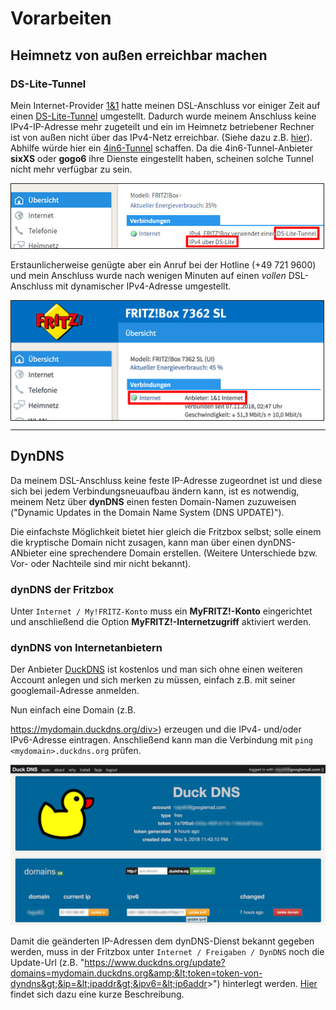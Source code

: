 # Vorarbeiten
## Heimnetz von außen erreichbar machen
### DS-Lite-Tunnel
Mein Internet-Provider [1&amp;1](http://www.1und1.de/) hatte meinen DSL-Anschluss vor einiger Zeit auf einen  [DS-Lite-Tunnel](https://de.wikipedia.org/wiki/IPv6#Dual-Stack_Lite_(DS-Lite)) umgestellt. Dadurch wurde meinem Anschluss keine IPv4-IP-Adresse mehr zugeteilt und ein im Heimnetz betriebener Rechner ist von außen nicht über das IPv4-Netz erreichbar. (Siehe dazu z.B. [hier](https://avm.de/service/fritzbox/fritzbox-7490/wissensdatenbank/publication/show/1611_Was-ist-DS-Lite-und-wie-funktioniert-es/)). Abhilfe würde hier ein [4in6-Tunnel](https://de.wikipedia.org/wiki/4in6) schaffen. Da die 4in6-Tunnel-Anbieter **sixXS** oder **gogo6** ihre Dienste eingestellt haben, scheinen solche Tunnel nicht mehr verfügbar zu sein.

<img src="../images4git/FritzboxDS-Lite.jpg" width="500" border="1">

Erstaunlicherweise genügte aber ein Anruf bei der Hotline (+49 721 9600) und mein Anschluss wurde nach wenigen Minuten auf einen *vollen* DSL-Anschluss mit dynamischer IPv4-Adresse umgestellt.

<img src="../images4git/Fritzbox-Internet.jpg" width="500" border="1" align="center">

---

## DynDNS

Da meinem DSL-Anschluss keine feste IP-Adresse zugeordnet ist und diese sich bei jedem Verbindungsneuaufbau ändern kann, ist es notwendig, meinem Netz über **dynDNS** einen festen Domain-Namen zuzuweisen (&quot;Dynamic Updates in the Domain Name System (DNS UPDATE)&quot;).

Die einfachste Möglichkeit bietet hier gleich die Fritzbox selbst; solle einem die kryptische Domain nicht zusagen, kann man über einen dynDNS-ANbieter eine sprechendere Domain erstellen. (Weitere Unterschiede bzw. Vor- oder Nachteile sind mir nicht bekannt).

### dynDNS der Fritzbox

Unter `Internet / My!FRITZ-Konto` muss ein **MyFRITZ!-Konto** eingerichtet und anschließend die Option **MyFRITZ!-Internetzugriff** aktiviert werden.


### dynDNS von Internetanbietern

Der Anbieter [DuckDNS](http://duckdns.org) ist kostenlos und man sich ohne einen weiteren Account anlegen und sich merken zu müssen, einfach z.B. mit seiner googlemail-Adresse anmelden.

Nun einfach eine Domain (z.B. <div style="display: inline">https://mydomain.duckdns.org/div>) erzeugen und die IPv4- und/oder IPv6-Adresse eintragen. Anschließend kann man die Verbindung mit `ping <mydomain>.duckdns.org` prüfen.

<img src="../images4git/duckdns.jpg" width="700">

Damit die geänderten IP-Adressen dem dynDNS-Dienst bekannt gegeben werden, muss in der Fritzbox unter `Internet / Freigaben / DynDNS`  noch die Update-Url (z.B.
"https://www.duckdns.org/update?domains=mydomain.duckdns.org&amp;&lt;token=token-von-dyndns&gt;&ip=&lt;ipaddr&gt;&ipv6=&lt;ip6addr&gt;") hinterlegt werden.
[Hier](https://8300111.de/fritzbox-mit-os-6-60-dynamic-dns-mit-duck-dns-einrichten-schnell-und-kostenlos) findet sich dazu eine kurze Beschreibung.
